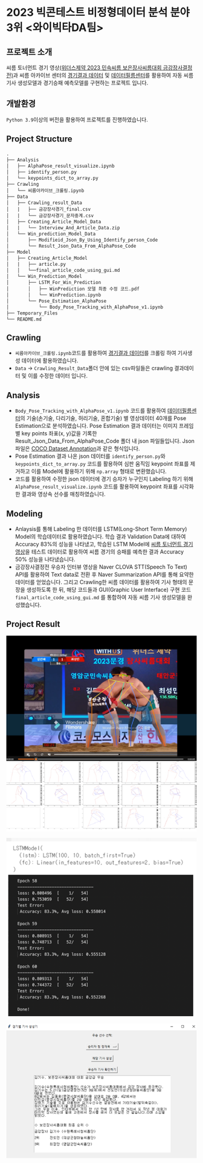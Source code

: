 # 2023 빅콘테스트 비정형데이터 분석 분야 3위 <와이빅타DA팀>

## 프로젝트 소개
씨름 토너먼트 경기 영상[(위더스제약 2023 민속씨름 보은장사씨름대회 금강장사결정전)](https://www.kaggle.com/t/9eb8d80301bc4ae7a9ae1568c452b1d0)과 씨름 아카이브 센터의 [경기결과 데이터](https://kpso.co.kr/ksa/Schedule/GameScheduleAndResult?page_no=1&tab=all&season_id=2023&comp_id=25&section_cd=0&gender_cd=28&weight_cd=13&t_id=0) 및 [데이터필름센터](https://kpso.co.kr/ksa/Museum/DataFilm)를 활용하여 자동 씨름기사 생성모델과 경기승패 예측모델를 구현하는 프로젝트 입니다.


## 개발환경
`Python 3.9`이상의 버전을 활용하여 프로젝트를 진행하였습니다.

## Project Structure

```
.
├── Analysis
│   ├── AlphaPose_result_visualize.ipynb
│   ├── identify_person.py
│   └── keypoints_dict_to_array.py  
├── Crawling
│   └── 씨름아카이브_크롤링.ipynb
├── Data
│   ├── Crawling_result_Data
│   |   ├── 금강장사경기_final.csv
│   |   └── 금강장사경기_문자중계.csv
│   ├── Creating_Article_Model_Data
│   |   └── Interview_And_Article_Data.zip
│   └── Win_prediction_Model_Data
│       ├── Modifieid_Json_By_Using_Identify_person_Code
│       └── Result_Json_Data_From_AlphaPose_Code
├── Model
│   ├── Creating_Article_Model
│   |   ├── article.py
│   │   └──final_article_code_using_gui.md
│   └── Win_Prediction_Model
│       ├── LSTM_For_Win_Prediction
│       │   ├── WinPrediction 모델 최종 수정 코드.pdf
│       │   └── WinPrediction.ipynb
│       └── Pose_Estimation_AlphaPose
│           └── Body_Pose_Tracking_with_AlphaPose_v1.ipynb
├── Temporary_Files
└── README.md

```

## Crawling
* `씨름아카이브_크롤링.ipynb`코드를 활용하여 [경기결과 데이터](https://kpso.co.kr/ksa/Schedule/GameScheduleAndResult?page_no=1&tab=all&season_id=2023&comp_id=25&section_cd=0&gender_cd=28&weight_cd=13&t_id=0)를 크롤링 하여 기사생성 데이터에 활용하였습니다.
* `Data` -> `Crawling_Result_Data`폴더 안에 있는 csv파일들은 crawling 결과데이터 및 이를 수정한 데이터 입니다. 

## Analysis
* `Body_Pose_Tracking_with_AlphaPose_v1.ipynb` 코드를 활용하여 [데이터필름센터](https://kpso.co.kr/ksa/Museum/DataFilm)의 기술(손기술, 다리기술, 허리기술, 혼합기술) 별 영상데이터 40개를 Pose Estimation으로 분석하였습니다. Pose Estimation 결과 데이터는 이미지 프레임 별 key points 좌표(x, y)값을 기록한 Result_Json_Data_From_AlphaPose_Code 폴더 내 json 파일들입니다. Json 파일은 [COCO Dataset Annotation](https://github.com/MVIG-SJTU/AlphaPose/blob/master/docs/output.md)과 같은 형식입니다.
* Pose Estimation 결과 나온 json 데이터를 `identify_person.py`와 `keypoints_dict_to_array.py` 코드를 활용하여 심판 움직임 keypoint 좌표를 제거하고 이를 Model에 활용하기 위해 `np.array` 형태로 변환했습니다.
* 코드를 활용하여 수정한 json 데이터에 경기 승자가 누구인지 Labeling 하기 위해 `AlphaPose_result_visualize.ipynb` 코드를 활용하여 keypoint 좌표를 시각화한 결과와 영상속 선수를 매칭하였습니다.

## Modeling
* Anlaysis를 통해 Labeling 한 데이터를 LSTM(Long-Short Term Memory) Model의 학습데이터로 활용하였습니다. 학습 결과 Validation Data에 대하여 Accuracy 83%의 성능을 나타냈고, 학습된 LSTM Model에 [씨름 토너먼트 경기 영상](https://www.kaggle.com/t/9eb8d80301bc4ae7a9ae1568c452b1d0)을 테스트 데이터로 활용하여 씨름 경기의 승패를 예측한 결과 Accuracy 50% 성능을 나타냈습니다. 
* 금강장사결정전 우승자 인터뷰 영상을 Naver CLOVA STT(Speech To Text) API를 활용하여 Text data로 전환 후 Naver Summarization API를 통해 요약한 데이터를 얻었습니다. 그리고 Crawling한 씨름 데이터를 활용하여 기사 형태의 문장을 생성하도록 한 뒤, 해당 코드들과 GUI(Graphic User Interface) 구현 코드 `final_article_code_using_gui.md` 를 통합하여 자동 씨름 기사 생성모델을 완성했습니다.

## Project Result

<p align="center">
  <img src="./Images/Alphapose_Result.png" width="600" />
</p>

<p align="center">
  <img src="./Images/lstm.png" width="600" />
</p>

<p align="center">
  <img src="./Images/Article_Gui.png" width="600" />
</p>
